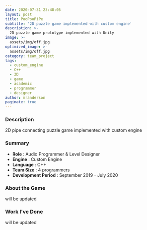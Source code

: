 ```yaml
---
date: 2020-07-31 23:48:05
layout: post
title: PooPooPiPe
subtitle: '2D puzzle game implemented with custom engine'
description: >-
  2D puzzle game prototype implemented with Unity
image: >-
  assets/img/off.jpg
optimized_image: >-
  assets/img/off.jpg
category: team_project
tags:
  - custom_engine
  - C++
  - 2D
  - game
  - academic
  - programmer
  - designer
author: mranderson
paginate: true
---
```


### Description
2D pipe connecting puzzle game implemented with custom engine

### Summary
* **Role** :  Audio Programmer & Level Designer
* **Engine** : Custom Engine
* **Language** : C++
* **Team Size** : 4 programmers 
* **Development Period** : September 2019 - July 2020


### About the Game
will be updated

### Work I've Done
will be updated
